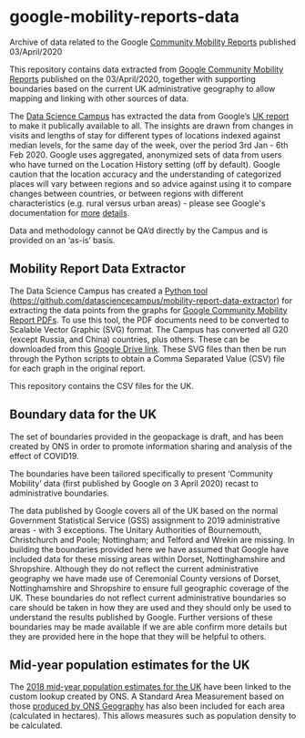 # google-mobility-reports-data
Archive of data related to the Google [Community Mobility Reports](https://www.google.com/covid19/mobility/) published 03/April/2020

This repository contains data extracted from [Google Community Mobility Reports](https://www.google.com/covid19/mobility/) published on the 03/April/2020, together with supporting boundaries based on the current UK administrative geography to allow mapping and linking with other sources of data.

The [Data Science Campus](https://datasciencecampus.ons.gov.uk/) has extracted the data from Google’s [UK report](https://www.gstatic.com/covid19/mobility/2020-03-29_GB_Mobility_Report_en.pdf) to make it publically available to all. The insights are drawn from changes in visits and lengths of stay for different types of locations indexed against median levels, for the same day of the week, over the period 3rd Jan - 6th Feb 2020. Google uses aggregated, anonymized sets of data from users who have turned on the Location History setting (off by default). Google caution that the location accuracy and the understanding of categorized places will vary between regions and so advice against using it to compare changes between countries, or between regions with different characteristics (e.g. rural versus urban areas) - please see Google's documentation for [more](https://www.blog.google/technology/health/covid-19-community-mobility-reports) [details](https://www.gstatic.com/covid19/mobility/2020-03-29_GB_Mobility_Report_en.pdf). 

Data and methodology cannot be QA’d directly by the Campus and is provided on an ‘as-is’ basis. 

## Mobility Report Data Extractor 

The Data Science Campus has created a [Python tool (https://github.com/datasciencecampus/mobility-report-data-extractor)](https://github.com/datasciencecampus/mobility-report-data-extractor) for extracting the data points from the graphs for [Google Community Mobility Report PDFs](https://www.google.com/covid19/mobility/). To use this tool, the PDF documents need to be converted to Scalable Vector Graphic (SVG) format. The Campus has converted all G20 (except Russia, and China) countries, plus others. These can be downloaded from this [Google Drive link](https://drive.google.com/open?id=1n5XXYbJtf-wNWEkDPe7N8iNfjzJXwZ_d). These SVG files than then be run through the Python scripts to obtain a Comma Separated Value (CSV) file for each graph in the original report.

This repository contains the CSV files for the UK.

## Boundary data for the UK
The set of boundaries provided in the geopackage is draft, and has been created by ONS in order to promote information sharing and analysis of the effect of COVID19.

The boundaries have been tailored specifically to present ‘Community Mobility’ data (first published by Google on 3 April 2020) recast to administrative boundaries. 
  
The data published by Google covers all of the UK based on the normal Government Statistical  Service (GSS) assignment to 2019 administrative areas - with 3 exceptions. The Unitary Authorities of Bournemouth, Christchurch and Poole; Nottingham; and Telford and Wrekin are missing. In building the boundaries provided here we have assumed that Google have included data for these missing areas within Dorset, Nottinghamshire and Shropshire. Although they do not reflect the current administrative geography we have made use of Ceremonial County versions of Dorset, Nottinghamshire and Shropshire to ensure full geographic coverage of the UK. These boundaries do not reflect current administrative boundaries so care should be taken in how they are used and they should only be used to understand the results published by Google. Further versions of these boundaries may be made available if we are able confirm more details but they are provided here in the hope that they will be helpful to others. 


## Mid-year population estimates for the UK
The [2018 mid-year population estimates for the UK](https://www.ons.gov.uk/peoplepopulationandcommunity/populationandmigration/populationestimates/bulletins/annualmidyearpopulationestimates/mid2018) have been linked to the custom lookup created by ONS. A Standard Area Measurement based on those [produced by ONS Geography](https://geoportal.statistics.gov.uk/search?collection=Dataset&sort=name&tags=all(PRD_SAM) ) has also been included for each area (calculated in hectares). This allows measures such as population density to be calculated.  
